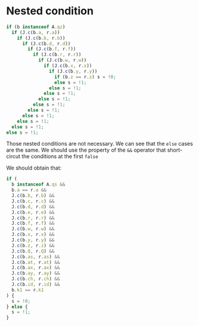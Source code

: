# Nested condition

```js
if (b instanceof A.qz)
  if (J.c(b.a, r.a))
    if (J.c(b.b, r.b))
      if (J.c(b.d, r.d))
        if (J.c(b.f, r.f))
          if (J.c(b.r, r.r))
            if (J.c(b.w, r.w))
              if (J.c(b.x, r.x))
                if (J.c(b.y, r.y))
                  if (b.z == r.z) s = !0;
                  else s = !1;
                else s = !1;
              else s = !1;
            else s = !1;
          else s = !1;
        else s = !1;
      else s = !1;
    else s = !1;
  else s = !1;
else s = !1;
```

Those nested conditions are not necessary. We can see that the `else` cases are the same. We should use the property of the `&&` operator that short-circut the conditions at the first `false`

We should obtain that:

```js
if (
  b instanceof A.qs &&
  b.a == r.a &&
  J.c(b.b, r.b) &&
  J.c(b.c, r.c) &&
  J.c(b.d, r.d) &&
  J.c(b.e, r.e) &&
  J.c(b.r, r.r) &&
  J.c(b.f, r.f) &&
  J.c(b.w, r.w) &&
  J.c(b.x, r.x) &&
  J.c(b.y, r.y) &&
  J.c(b.z, r.z) &&
  J.c(b.Q, r.Q) &&
  J.c(b.as, r.as) &&
  J.c(b.at, r.at) &&
  J.c(b.ax, r.ax) &&
  J.c(b.ay, r.ay) &&
  J.c(b.ch, r.ch) &&
  J.c(b.id, r.id) &&
  b.k1 == r.k1
) {
  s = !0;
} else {
  s = !1;
}
```
